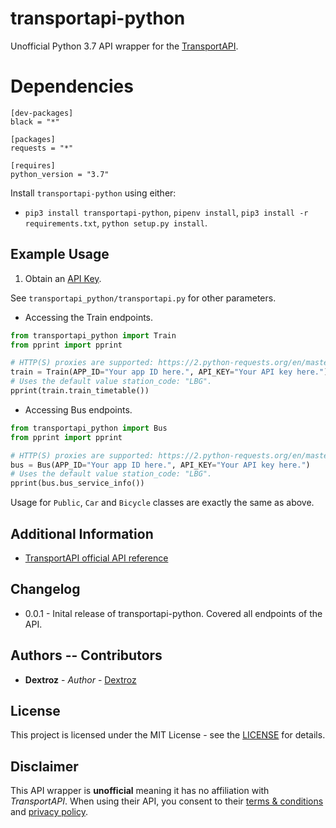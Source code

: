 # transportapi-python
Unofficial Python 3.7 API wrapper for the [TransportAPI](https://www.transportapi.com/).

# Dependencies

```
[dev-packages]
black = "*"

[packages]
requests = "*"

[requires]
python_version = "3.7"
```

Install `transportapi-python` using either:
* `pip3 install transportapi-python`, `pipenv install`, `pip3 install -r requirements.txt`, `python setup.py install`.

## Example Usage

1. Obtain an [API Key](https://developer.transportapi.com/signup).

See `transportapi_python/transportapi.py` for other parameters.

* Accessing the Train endpoints.

```python
from transportapi_python import Train
from pprint import pprint

# HTTP(S) proxies are supported: https://2.python-requests.org/en/master/user/advanced/#proxies
train = Train(APP_ID="Your app ID here.", API_KEY="Your API key here.")
# Uses the default value station_code: "LBG".
pprint(train.train_timetable())
```

* Accessing Bus endpoints.

```python
from transportapi_python import Bus
from pprint import pprint

# HTTP(S) proxies are supported: https://2.python-requests.org/en/master/user/advanced/#proxies
bus = Bus(APP_ID="Your app ID here.", API_KEY="Your API key here.")
# Uses the default value station_code: "LBG".
pprint(bus.bus_service_info())
```

Usage for `Public`, `Car` and `Bicycle` classes are exactly the same as above.

## Additional Information
* [TransportAPI official API reference](https://developer.transportapi.com/docs?raml=https://transportapi.com/v3/raml/transportapi.raml)

## Changelog

* 0.0.1 - Inital release of transportapi-python. Covered all endpoints of the API. 

## Authors -- Contributors

* **Dextroz** - *Author* - [Dextroz](https://github.com/Dextroz)

## License
This project is licensed under the MIT License - see the [LICENSE](LICENSE) for details.

## Disclaimer
This API wrapper is **unofficial** meaning it has no affiliation with *TransportAPI*. When using their API, you consent to their [terms & conditions](https://www.transportapi.com/terms/) and [privacy policy](https://www.transportapi.com/privacy/).
